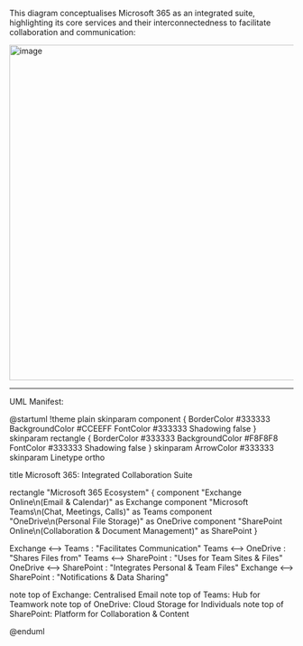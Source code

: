This diagram conceptualises Microsoft 365 as an integrated suite, highlighting its core services and their interconnectedness to facilitate collaboration and communication:

<img width="745" height="594" alt="image" src="https://github.com/user-attachments/assets/54fc62b0-6647-4e2a-b066-f07526d93652" />

---

UML Manifest:

@startuml
!theme plain
skinparam component {
  BorderColor #333333
  BackgroundColor #CCEEFF
  FontColor #333333
  Shadowing false
}
skinparam rectangle {
  BorderColor #333333
  BackgroundColor #F8F8F8
  FontColor #333333
  Shadowing false
}
skinparam ArrowColor #333333
skinparam Linetype ortho

title Microsoft 365: Integrated Collaboration Suite

rectangle "Microsoft 365 Ecosystem" {
  component "Exchange Online\n(Email & Calendar)" as Exchange
  component "Microsoft Teams\n(Chat, Meetings, Calls)" as Teams
  component "OneDrive\n(Personal File Storage)" as OneDrive
  component "SharePoint Online\n(Collaboration & Document Management)" as SharePoint
}

Exchange <--> Teams : "Facilitates Communication"
Teams <--> OneDrive : "Shares Files from"
Teams <--> SharePoint : "Uses for Team Sites & Files"
OneDrive <--> SharePoint : "Integrates Personal & Team Files"
Exchange <--> SharePoint : "Notifications & Data Sharing"

note top of Exchange: Centralised Email
note top of Teams: Hub for Teamwork
note top of OneDrive: Cloud Storage for Individuals
note top of SharePoint: Platform for Collaboration & Content

@enduml

